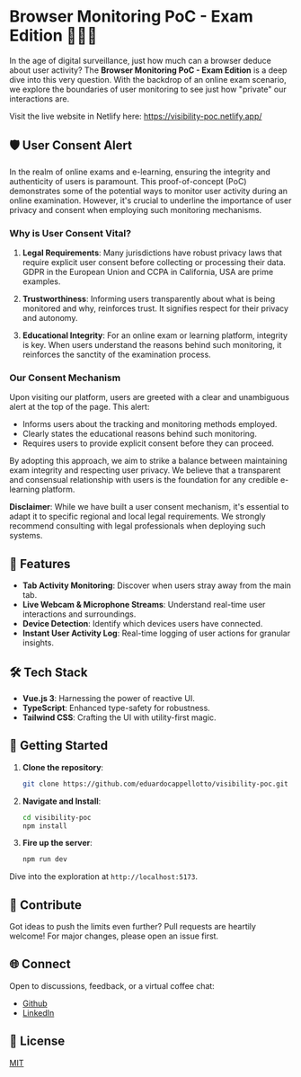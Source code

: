 
# Browser Monitoring PoC - Exam Edition 🕵️‍♂️🌐


In the age of digital surveillance, just how much can a browser deduce about user activity? The **Browser Monitoring PoC - Exam Edition** is a deep dive into this very question. With the backdrop of an online exam scenario, we explore the boundaries of user monitoring to see just how "private" our interactions are.

Visit the live website in Netlify here: https://visibility-poc.netlify.app/


## 🛡️ User Consent Alert

In the realm of online exams and e-learning, ensuring the integrity and authenticity of users is paramount. This proof-of-concept (PoC) demonstrates some of the potential ways to monitor user activity during an online examination. However, it's crucial to underline the importance of user privacy and consent when employing such monitoring mechanisms.

### Why is User Consent Vital?

1. **Legal Requirements**: Many jurisdictions have robust privacy laws that require explicit user consent before collecting or processing their data. GDPR in the European Union and CCPA in California, USA are prime examples.

2. **Trustworthiness**: Informing users transparently about what is being monitored and why, reinforces trust. It signifies respect for their privacy and autonomy.

3. **Educational Integrity**: For an online exam or learning platform, integrity is key. When users understand the reasons behind such monitoring, it reinforces the sanctity of the examination process.

### Our Consent Mechanism

Upon visiting our platform, users are greeted with a clear and unambiguous alert at the top of the page. This alert:

- Informs users about the tracking and monitoring methods employed.
- Clearly states the educational reasons behind such monitoring.
- Requires users to provide explicit consent before they can proceed.

By adopting this approach, we aim to strike a balance between maintaining exam integrity and respecting user privacy. We believe that a transparent and consensual relationship with users is the foundation for any credible e-learning platform.

**Disclaimer**: While we have built a user consent mechanism, it's essential to adapt it to specific regional and local legal requirements. We strongly recommend consulting with legal professionals when deploying such systems.

## 🌟 Features

- **Tab Activity Monitoring**: Discover when users stray away from the main tab.
- **Live Webcam & Microphone Streams**: Understand real-time user interactions and surroundings.
- **Device Detection**: Identify which devices users have connected.
- **Instant User Activity Log**: Real-time logging of user actions for granular insights.
  
## 🛠️ Tech Stack

- **Vue.js 3**: Harnessing the power of reactive UI.
- **TypeScript**: Enhanced type-safety for robustness.
- **Tailwind CSS**: Crafting the UI with utility-first magic.

## 🚀 Getting Started

1. **Clone the repository**:
   
   ```bash
   git clone https://github.com/eduardocappellotto/visibility-poc.git
   ```

2. **Navigate and Install**:
   
   ```bash
   cd visibility-poc
   npm install
   ```

3. **Fire up the server**:
   
   ```bash
   npm run dev
   ```

Dive into the exploration at `http://localhost:5173`.

## 🤝 Contribute

Got ideas to push the limits even further? Pull requests are heartily welcome! For major changes, please open an issue first.

## 🌐 Connect

Open to discussions, feedback, or a virtual coffee chat:

- [Github](https://github.com/eduardocappellotto/visibility-poc)
- [LinkedIn](https://www.linkedin.com/in/eduardo-cappellotto-991529170/)

## 📝 License

[MIT](https://choosealicense.com/licenses/mit/)

